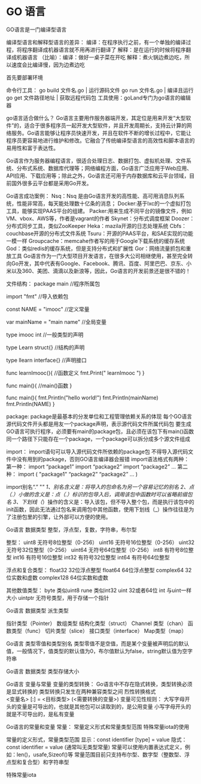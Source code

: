 # GO 语言

GO语言是一门编译型语言

编译型语言和解释型语言的差异：
编译：在程序执行之前，有一个单独的编译过程，将程序翻译成机器语言就不用再进行翻译了
解释：是在运行的时候将程序翻译成机器语言
（比喻）：编译：做好一桌子菜在开吃
    解释：煮火锅边煮边吃，所以速度会比编译慢，因为边煮边吃

首先要部署环境
 
命令行工具：
go build 文件名.go   | 运行源码文件
go  run 文件名.go     | 编译且运行
go get  文件路径地址   | 获取远程代码包
工具使用：goLand专门为go语言的编辑器

go语言适合做什么？
Go语言主要用作服务器端开发，其定位是用来开发“大型软件”的，适合于很多程序员一起开发大型软件，并且开发周期长，支持云计算的网络服务。Go语言能够让程序员快速开发，并且在软件不断的增长过程中，它能让程序员更容易地进行维护和修改。它融合了传统编译型语言的高效性和脚本语言的易用性和富于表达性。

Go语言作为服务器编程语言，很适合处理日志、数据打包、虚拟机处理、文件系统、分布式系统、数据库代理等；网络编程方面，Go语言广泛应用于Web应用、API应用、下载应用等；除此之外，Go语言还可用于内存数据库和云平台领域，目前国外很多云平台都是采用Go开发。


Go语言成功案例：
Nsq：Nsq 是由Go语言开发的高性能、高可用消息队列系统，性能非常高，每天能处理数十亿条的消息；
Docker:基于lxc的一个虚拟打包工具，能够实现PAAS平台的组建。
Packer:用来生成不同平台的镜像文件，例如VM、vbox、AWS等，作者是vagrant的作者
Skynet：分布式调度框架
Doozer：分布式同步工具，类似ZooKeeper
Heka：mazila开源的日志处理系统
Cbfs：couchbase开源的分布式文件系统
Tsuru：开源的PAAS平台，和SAE实现的功能一模一样
Groupcache：memcahe作者写的用于Google下载系统的缓存系统
God：类似redis的缓存系统，但是支持分布式和扩展性
Gor：网络流量抓包和重放工具
Go语言作为一门大型项目开发语言，在很多大公司相继使用，甚至完全转向Go开发，其中代表有Google、Facebook、腾讯、百度、阿里巴巴、京东、小米以及360、美团、滴滴以及新浪等，因此，Go语言的开发前景还是很不错的！


文件结构：
package main  //程序所属包

import "fmt" //导入依赖包
 
const NAME = "imooc" //定义常量

var mainName = "main name"  //全局变量

type  imooc int //一般类型的声明

type  Learn  struct{}    //结构的声明

type  llearn interface{}  //声明接口

func  learnImooc(){    //函数定义
fmt.Print(" learnImooc ")
}

func main(){    //main()函数
}


func main(){
	fmt.Println("hello world!")
	fmt.Println(mainName)
	fmt.Println(NAME)
}

package:
 	package是最基本的分发单位和工程管理依赖关系的体现
每个GO语言源代码文件开头都是用友一个package声明，表示源代码文件所属代码包
要生成GO语言可执行程序，必须要有main的package包，且必须在该包下有main()函数
        同一个路径下只能存在一个package，一个package可以拆分成多个源文件组成

import：
import语句可以导入源代码文件所依赖的package包
不得导入源代码文件中没有用到的package，否则GO语言编译器会报错
import语法格式有两种：
第一种：
import “package1”
import “package2”
import “package2”
...
第二种：
import (
"package1"
      “package2”
      “package2”
...
)

import别名“.”  "_"
1、别名含义是：将导入的包命名为另一个容易记忆的别名
2、点（.）小做的含义是：点（.）标识的包导入后，调用该包中函数时可以省略前缀包名
3、下划线（_）操作的含义是：导入该包，但不导入整个包，而是执行该包中的init函数，因此无法通过包名来调用包中其他函数，使用下划线（_）操作往往是为了注册包里的引擎，让外部可以方便的使用。

Go语言 数据类型
整型，浮点型，复数，字符串，布尔型

整型：
uint8    无符号8位整型（0-256）
uint16   无符号16位整型（0-256）
uint32   无符号32位整型（0-256）
uint64   无符号64位整型（0-256）
int8       有符号8位整型
int16    有符号16位整型
int32    有符号32位整型
int64    有符号64位整型

浮点和复合类型：
float32     32位浮点整型
float64     64位浮点整型
complex64   32位实数和虚数
complex128   64位实数和虚数

其他数值类型：
byte    类似uint8
rune     类似int32
uint      32或者64位
int        与uint一样大小
uintptr    无符号类型，用于存储一个指针


Go语言 数据类型
派生类型

指针类型（Pointer）
数组类型
结构化类型（struct）
Channel  类型（chan）
函数类型（func）
切片类型（slice）
接口类型（interface）
Map类型（map）

Go语言 类型零值和类型别名
类型零值不是空值，而是某个变量被声明后的默认值，一般情况下，值类型的默认值为0，布尔值默认为false，string默认值为空字符串


Go语言  数据类型    类型存储大小


Go语言 变量与常量 
变量的类型转换：
Go语言中不存在隐式转换，类型转换必须是显式转换的
类型转换只发生在两种兼容类型之间
烈性转换格式    
<变量名>  [:]  =  <目标类型>  (<需要转换的变量>)
变量可见性规则：
大写字母开头的变量是可导出的，也就是其他包可以读取到的，是公用变量
小写字母开头的就是不可导出的，是私有变量

Go语言的常量和变量
常量：
常量定义形式和常量类型范围
特殊常量iota的使用

常量的定义形式，常量类型范围
显示：const identifier  [type]  =  value
隐式：const identifier = value  (通常叫无类型常量)
常量可以使用内置表达式定义，例如：len()，usafe,Sizeof()等
常量范围目前只支持布尔型、数字型（整数型、浮点型和复合型）和字符串型


特殊常量iota









